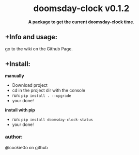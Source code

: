<div align=center>
  
  # doomsday-clock v0.1.2
  
  **A package to get the current doomsday-clock time.**
</div>

## +Info and usage:
go to the wiki on the Github Page.

## +Install:
**manually**
- Download project
- cd in the project dir with the console
- run: `pip install . --upgrade`
- your done!

**install with pip**
- run: `pip install doomsday-clock-status`
- your done!


### author:
@cookie0o on github
